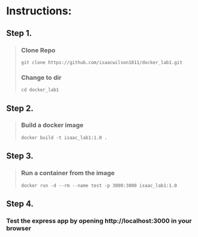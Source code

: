 # Instructions:
## Step 1.
>### Clone Repo
>```
>git clone https://github.com/isaacwilson1811/docker_lab1.git
>```
>### Change to dir
>```
>cd docker_lab1
>```
## Step 2.
>### Build a docker image
>```
>docker build -t isaac_lab1:1.0 .
>```
## Step 3.
>### Run a container from the image
>```
>docker run -d --rm --name test -p 3000:3000 isaac_lab1:1.0
>```
## Step 4.
### Test the express app by opening http://localhost:3000 in your browser